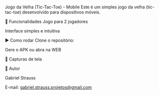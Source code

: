 Jogo da Velha (Tic-Tac-Toe) - Mobile
Este é um simples jogo da velha (tic-tac-toe) desenvolvido para dispositivos móveis.

📱 Funcionalidades
Jogo para 2 jogadores

Interface simples e intuitiva

▶️ Como rodar
Clone o repositório:

Gere o APK ou abra na WEB

📸 Capturas de tela

📄 Autor

Gabriel Strauss

E-mail: gabriel.strauss.projetos@gmail.com
